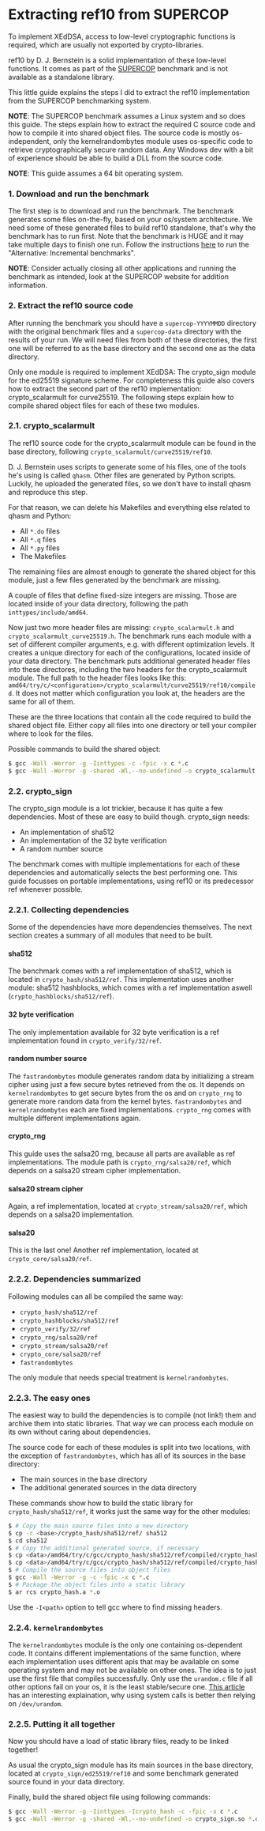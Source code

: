 # Extracting ref10 from SUPERCOP

To implement XEdDSA, access to low-level cryptographic functions is required, which are usually not exported by crypto-libraries.

ref10 by D. J. Bernstein is a solid implementation of these low-level functions. It comes as part of the [SUPERCOP](https://bench.cr.yp.to/supercop.html) benchmark and is not available as a standalone library.

This little guide explains the steps I did to extract the ref10 implementation from the SUPERCOP benchmarking system.

__NOTE__: The SUPERCOP benchmark assumes a Linux system and so does this guide. The steps explain how to extract the required C source code and how to compile it into shared object files. The source code is mostly os-independent, only the kernelrandombytes module uses os-specific code to retrieve cryptographically secure random data. Any Windows dev with a bit of experience should be able to build a DLL from the source code.

__NOTE__: This guide assumes a 64 bit operating system.

### 1. Download and run the benchmark

The first step is to download and run the benchmark. The benchmark generates some files on-the-fly, based on your os/system architecture. We need some of these generated files to build ref10 standalone, that's why the benchmark has to run first. Note that the benchmark is HUGE and it may take multiple days to finish one run. Follow the instructions [here](https://bench.cr.yp.to/supercop.html) to run the "Alternative: Incremental benchmarks".

__NOTE__: Consider actually closing all other applications and running the benchmark as intended, look at the SUPERCOP website for addition information.

### 2. Extract the ref10 source code

After running the benchmark you should have a `supercop-YYYYMMDD` directory with the original benchmark files and a `supercop-data` directory with the results of your run. We will need files from both of these directories, the first one will be referred to as the base directory and the second one as the data directory.

Only one module is required to implement XEdDSA: The crypto_sign module for the ed25519 signature scheme. For completeness this guide also covers how to extract the second part of the ref10 implementation: crypto_scalarmult for curve25519. The following steps explain how to compile shared object files for each of these two modules.

### 2.1. crypto_scalarmult

The ref10 source code for the crypto_scalarmult module can be found in the base directory, following `crypto_scalarmult/curve25519/ref10`.

D. J. Bernstein uses scripts to generate some of his files, one of the tools he's using is called `qhasm`.
Other files are generated by Python scripts.
Luckily, he uploaded the generated files, so we don't have to install qhasm and reproduce this step.

For that reason, we can delete his Makefiles and everything else related to qhasm and Python:

- All `*.do` files
- All `*.q` files
- All `*.py` files
- The Makefiles

The remaining files are almost enough to generate the shared object for this module, just a few files generated by the benchmark are missing.

A couple of files that define fixed-size integers are missing. Those are located inside of your data directory, following the path `inttypes/include/amd64`.

Now just two more header files are missing: `crypto_scalarmult.h` and `crypto_scalarmult_curve25519.h`. The benchmark runs each module with a set of different compiler arguments, e.g. with different optimization levels. It creates a unique directory for each of the configurations, located inside of your data directory. The benchmark puts additional generated header files into these directores, including the two headers for the crypto_scalarmult module. The full path to the header files looks like this: `amd64/try/c/<configuration>/crypto_scalarmult/curve25519/ref10/compiled`. It does not matter which configuration you look at, the headers are the same for all of them.

These are the three locations that contain all the code required to build the shared object file. Either copy all files into one directory or tell your compiler where to look for the files.

Possible commands to build the shared object:

```bash
$ gcc -Wall -Werror -g -Iinttypes -c -fpic -x c *.c
$ gcc -Wall -Werror -g -shared -Wl,--no-undefined -o crypto_scalarmult.so *.o
```

### 2.2. crypto_sign

The crypto_sign module is a lot trickier, because it has quite a few dependencies. Most of these are easy to build though. crypto_sign needs:

- An implementation of sha512
- An implementation of the 32 byte verification
- A random number source

The benchmark comes with multiple implementations for each of these dependencies and automatically selects the best performing one. This guide focusses on portable implementations, using ref10 or its predecessor ref whenever possible.

### 2.2.1. Collecting dependencies

Some of the dependencies have more dependencies themselves. The next section creates a summary of all modules that need to be built.

#### sha512

The benchmark comes with a ref implementation of sha512, which is located in `crypto_hash/sha512/ref`. This implementation uses another module: sha512 hashblocks, which comes with a ref implementation aswell (`crypto_hashblocks/sha512/ref`).

#### 32 byte verification

The only implementation available for 32 byte verification is a ref implementation found in `crypto_verify/32/ref`.

#### random number source

The `fastrandombytes` module generates random data by initializing a stream cipher using just a few secure bytes retrieved from the os. It depends on `kernelrandombytes` to get secure bytes from the os and on `crypto_rng` to generate more random data from the kernel bytes. `fastrandombytes` and `kernelrandombytes` each are fixed implementations. `crypto_rng` comes with multiple different implementations again.

#### crypto_rng

This guide uses the salsa20 rng, because all parts are available as ref implementations. The module path is `crypto_rng/salsa20/ref`, which depends on a salsa20 stream cipher implementation.

#### salsa20 stream cipher

Again, a ref implementation, located at `crypto_stream/salsa20/ref`, which depends on a salsa20 implementation.

#### salsa20

This is the last one! Another ref implementation, located at `crypto_core/salsa20/ref`.

### 2.2.2. Dependencies summarized

Following modules can all be compiled the same way:

- `crypto_hash/sha512/ref`
- `crypto_hashblocks/sha512/ref`
- `crypto_verify/32/ref`
- `crypto_rng/salsa20/ref`
- `crypto_stream/salsa20/ref`
- `crypto_core/salsa20/ref`
- `fastrandombytes`

The only module that needs special treatment is `kernelrandombytes`.

### 2.2.3. The easy ones

The easiest way to build the dependencies is to compile (not link!) them and archive them into static libraries. That way we can process each module on its own without caring about dependencies.

The source code for each of these modules is split into two locations, with the exception of `fastrandombytes`, which has all of its sources in the base directory:

- The main sources in the base directory
- The additional generated sources in the data directory

These commands show how to build the static library for `crypto_hash/sha512/ref`, it works just the same way for the other modules:

```bash
$ # Copy the main source files into a new directory
$ cp -r <base>/crypto_hash/sha512/ref/ sha512
$ cd sha512
$ # Copy the additional generated source, if necessary
$ cp <data>/amd64/try/c/gcc/crypto_hash/sha512/ref/compiled/crypto_hash.h .
$ cp <data>/amd64/try/c/gcc/crypto_hash/sha512/ref/compiled/crypto_hash_sha512.h .
$ # Compile the source files into object files
$ gcc -Wall -Werror -g -c -fpic -x c *.c
$ # Package the object files into a static library
$ ar rcs crypto_hash.a *.o
```

Use the `-I<path>` option to tell gcc where to find missing headers.

### 2.2.4. `kernelrandombytes`

The `kernelrandombytes` module is the only one containing os-dependent code. It contains different implementations of the same function, where each implementation uses different apis that may be available on some operating system and may not be available on other ones. The idea is to just use the first file that compiles successfully. Only use the `urandom.c` file if all other options fail on your os, it is the least stable/secure one. [This article](https://lwn.net/Articles/606141/) has an interesting explaination, why using system calls is better then relying on `/dev/urandom`.

### 2.2.5. Putting it all together

Now you should have a load of static library files, ready to be linked together!

As usual the crypto_sign module has its main sources in the base directory, located at `crypto_sign/ed25519/ref10` and some benchmark generated source found in your data directory.

Finally, build the shared object file using following commands:

```bash
$ gcc -Wall -Werror -g -Iinttypes -Icrypto_hash -c -fpic -x c *.c
$ gcc -Wall -Werror -g -shared -Wl,--no-undefined -o crypto_sign.so *.o -l:crypto_hash.a -l:crypto_hashblocks.a -l:crypto_verify.a -l:fastrandombytes.a -l:kernelrandombytes.a -l:crypto_rng.a -l:crypto_stream.a -l:crypto_core.a
```
